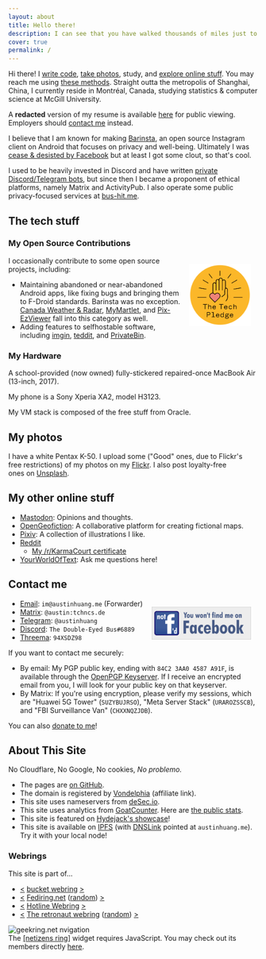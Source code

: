 ```yaml
---
layout: about
title: Hello there!
description: I can see that you have walked thousands of miles just to reach this website, but that's just my homepage. Have fun... I guess.
cover: true
permalink: /
---
```


<style>
@media ( max-width : 800px) {
    .resize1 {
        width: 150px !important;
    }
    .resize2 {
        display: none !important;
    }
}
</style>

Hi there! I [write code](https://github.com/austinhuang0131), [take photos](#my-photos), study, and [explore online stuff](#my-other-online-stuff). You may reach me using [these methods](#contact-me). Straight outta the metropolis of Shanghai, China, I currently reside in Montréal, Canada, studying statistics & computer science at McGill University.

A **redacted** version of my resume is available [here](./assets/online_resume.pdf) for public viewing. Employers should [contact me](#contact-me) instead.

I believe that I am known for making [Barinsta](./barinsta.html), an open source Instagram client on Android that focuses on privacy and well-being. Ultimately I was [cease & desisted by Facebook](https://github.com/austinhuang0131/austinhuang0131/issues/2) but at least I got some clout, so that's cool.

I used to be heavily invested in Discord and have written [private Discord/Telegram bots](/services.html), but since then I became a proponent of ethical platforms, namely Matrix and ActivityPub. I also operate some public privacy-focused services at [bus-hit.me](https://bus-hit.me).

## The tech stuff

### My Open Source Contributions

<div style="float:right;padding:15px;">
<a href="https://www.techpledge.org/"><img src="./assets/Pledge_badge.svg" alt="https://www.techpledge.org/" width="125" /></a>
</div>

I occasionally contribute to some open source projects, including:

* Maintaining abandoned or near-abandoned Android apps, like fixing bugs and bringing them to F-Droid standards. Barinsta was no exception. [Canada Weather & Radar](https://github.com/austinhuang0131/CanadaWeather), [MyMartlet](https://github.com/jguerinet/MyMartlet), and [Pix-EzViewer](https://github.com/ultranity/Pix-EzViewer) fall into this category as well.
* Adding features to selfhostable software, including [imgin](https://git.voidnet.tech/kev/imgin), [teddit](https://codeberg.org/teddit/teddit), and [PrivateBin](https://github.com/PrivateBin/PrivateBin/).

### My Hardware

A school-provided (now owned) fully-stickered repaired-once MacBook Air (13-inch, 2017).

My phone is a Sony Xperia XA2, model H3123.

My VM stack is composed of the free stuff from Oracle.

## My photos

<div class="resize2" id="myElement" style="float:right;padding:15px;"></div>
<script type="text/javascript" src="./assets/javascript-flickr-badge.min.js"></script>
<script type="text/javascript">
   jsFlickrBadge(document.getElementById('myElement'), {
       flickrId: '136075370@N04',
       feed: 'user',
       tags: '',
       rows: 4,
       columns: 4,
       size: 75,
       animation: 'flipX',
       animationSpeed: 1,
       animationPause: 2
     });
</script>

I have a white Pentax K-50. I upload some ("Good" ones, due to Flickr's free restrictions) of my photos on my [Flickr](https://flic.kr/austin0131). I also post loyalty-free ones on [Unsplash](https://unsplash.com/@austinhuang).

## My other online stuff

* <a rel="me" href="https://ieji.de/@austin">Mastodon</a>: Opinions and thoughts.
* [OpenGeofiction](https://opengeofiction.net/user/austinhuang/history): A collaborative platform for creating fictional maps.
* [Pixiv](https://pixiv.me/montreal0131): A collection of illustrations I like.
* [Reddit](https://reddit.com/u/austinhuang)
  * [My /r/KarmaCourt certificate](https://i.imgur.com/dJCyzex.jpg)
* [YourWorldOfText](https://www.yourworldoftext.com/~austinhuang/): Ask me questions here!

## Contact me

<div class="resize1" style="float:right;padding:15px;">
<a href="https://www.fsf.org/fb"><img src="./assets/not-fd.svg" alt="You won't find me on Facebook" width="200"/></a>
</div>

* [Email](mailto:im@austinhuang.me): `im@austinhuang.me` (Forwarder)
* [Matrix](https://matrix.to/#/@austin:tchncs.de): `@austin:tchncs.de`
* [Telegram](https://t.me/austinhuang): `@austinhuang`
* [Discord](https://discord.com/users/207484517898780672): `The Double-Eyed Bus#6889`
* [Threema](https://threema.id/94XSDZ98): `94XSDZ98`

If you want to contact me securely:

* By email: My PGP public key, ending with `84C2 3AA0 4587 A91F`, is available through the [OpenPGP Keyserver](https://keys.openpgp.org/pks/lookup?op=get&options=mr&search=0xf4c5be258540e91ab01b448584c23aa04587a91f). If I receive an encrypted email from you, I will look for your public key on that keyserver.
* By Matrix: If you're using encryption, please verify my sessions, which are "Huawei 5G Tower" (`SUZYBUJRSO`), "Meta Server Stack" (`URAROZSSCB`), and "FBI Surveillance Van" (`CHXXNQZJDB`).

You can also [donate to me](/donate.html)!

## About This Site

No Cloudflare, No Google, No cookies, *No problemo.*

* The pages are [on GitHub](https://github.com/austinhuang0131/austinhuang0131.github.io).
* The domain is registered by [Vondelphia](https://von.enterprises/aff.php?aff=1870) (affiliate link).
* This site uses nameservers from [deSec.io](https://desec.io).
* This site uses analytics from [GoatCounter](https://goatcounter.com). Here are [the public stats](https://0131.goatcounter.com).
* This site is featured on [Hydejack's showcase](https://hydejack.com/showcase/)!
* This site is available on [IPFS](https://ipfs.io/) (with [DNSLink](https://docs.ipfs.io/concepts/dnslink/) pointed at `austinhuang.me`). Try it with your local node!

### Webrings

This site is part of...

* [<](https://webring.bucketfish.me/redirect.html?to=prev&name=AustinHuang.me) [bucket webring](https://webring.bucketfish.me/) [>](https://webring.bucketfish.me/redirect.html?to=next&name=AustinHuang.me)
* [<](https://fediring.net/previous?host=austinhuang.me) [Fediring.net](https://fediring.net/) ([random](https://fediring.net/random)) [>](https://fediring.net/next?host=austinhuang.me)
* [<](https://hotlinewebring.club/a/previous) [Hotline Webring](https://hotlinewebring.club/) [>](https://hotlinewebring.club/a/next)
* [<](https://webring.dinhe.net/prev/https://austinhuang.me) [The retronaut webring](https://webring.dinhe.net/) ([random](https://webring.dinhe.net/random)) [>](https://webring.dinhe.net/next/https://austinhuang.me)

<img src="http://geekring.net/banner/geek_1.jpg" alt="geekring.net nvigation" usemap="#geekringmap">
<map name="geekringmap" class="no-mark-external">
    <area shape="rect" coords="9,28,111,53" alt="Previous geekring site" href="http://geekring.net/site/181/previous">
    <area shape="rect" coords="248,28,350,53" alt="Random geekring site" href="http://geekring.net/site/181/random">
    <area shape="rect" coords="490,28,592,53" alt="Next geekring site" href="http://geekring.net/site/181/next">
    <area shape="rect" coords="465,6,566,22" alt="Main geekring site" href="http://geekring.net/">
</map>

<div id='netizenswebring'> <noscript>The <a href="https://netizensring.link/">[netizens ring]</a> widget requires JavaScript. You may check out its members directly <a href="https://netizensring.link/members.php">here</a>.</noscript> <script type="text/javascript" src="https://netizensring.link/onionring-variables.js"></script> <script type="text/javascript" src="https://netizensring.link/onionring-widget.js"></script> </div>